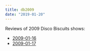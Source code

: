 ```yaml
---
title: db2009
date: "2019-01-20"
---
```


Reviews of 2009 Disco Biscuits shows:

* <a href="db2009/2009-01-16">2009-01-16</a>
* <a href="db2009/2009-01-17">2009-01-17</a>
